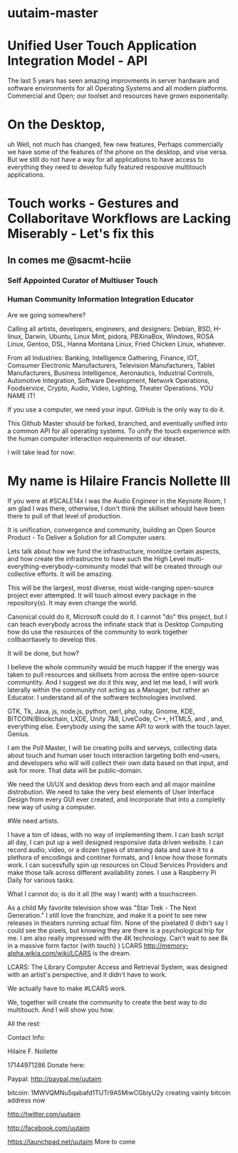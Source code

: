 # uutaim-master
# Unified User Touch Application Integration Model - API

The last 5 years has seen amazing improvments in  server hardware and software environments for all Operating Systems and all modern platforms. Commercial and Open; our toolset and resources have grown exponentally.

# On the Desktop, 
uh Well, not much has changed, few new features, Perhaps commercially we have some of the features of the phone on the desktop, and vise versa. But we still do not have a way for all applications to have access to everything they need to develop fully featured resposive multitouch applications.

# Touch works - Gestures and Collaboritave Workflows are Lacking Miserably - Let's fix this

## In comes me @sacmt-hciie 

### Self Appointed Curator of Multiuser Touch 

### Human Community Information Integration Educator

Are we going somewhere?

Calling all artists, developers, engineers, and designers: Debian, BSD, H-linux, Darwin, Ubuntu, Linux Mint, pidora, PBXinaBox, Windows, ROSA Linux, Gentoo, DSL, Hanna Montana Linux, Fried Chicken Linux, whatever.

From all Industries: Banking, Intelligence Gathering, Finance, IOT, Comsumer Electronic Manufacturers, Television Manufacturers, Tablet Manufacturers, Business Intelligence, Aeronautics, Industrial Controls, Automotive Integration, Software Development,  Network Operations, Foodservice, Crypto, Audio, Video, Lighting, Theater Operations. YOU NAME IT!

If you use a computer, we need your input. GitHub is the only way to do it.

This Github Master should be forked, branched, and eventually unified into a common API for all operating systems. To unify the touch experience with the human computer interaction requirements of our ideaset.  

I will take lead for now:
# My name is Hilaire Francis Nollette III
If you were at #SCALE14x I was the Audio Engineer in the Keynote Room, I am glad I was there, otherwise, I don't think the skillset whould have been there to pull of that level of production.

It is unification, convergence and community, building an Open Source Product - To Deliver a Solution for all Computer users.

Lets talk about how we fund the infrastructure, monitize certain aspects, and how create the infrastructre to have such the High Level multi-everything-everybody-community model that will be created through our collective efforts. It will be amazing.

This will be the largest, most diverse, most wide-ranging open-source project ever attempted. It will touch almost every package in the repository(s). It may even change the world.

Canonical could do it, Microsoft could do it.
I cannot "do" this project, but I can teach everybody across the infinate stack that is Desktop Computing how do use the resources of the community to work together collbaortiavely to develop this. 

It will be done, but how?

I believe the whole community would be much happer if the energy was taken to pull resources and skillsets from across the entire open-source communtity. And I suggest we do it this way, and let me lead, I will work laterally within the community not acting as a Manager, but rather an Educator. I understand all of the software technologies involved. 

GTK, Tk, Java, js, node.js, python, perl, php, ruby, Gnome, KDE, BITCOIN/Blockchain, LXDE, Unity 7&8, LiveCode, C++, HTML5, and , and, everything else. Everybody using the same API to work with the touch layer. Genius.

I am the Poll Master, I will be creating polls and serveys, collecting data about touch and human user touch interaction targeting both end-users, and developers who will will collect their own data based on that input, and ask for more. That data will be public-domain. 

We need the UI/UX and desktop devs from each and all major mainline distrobution. 
We need to take the very best elements of User Interface Design from every GUI ever created, and incorporate that into a completly new way of using a computer. 

#We need artists. 

I have a ton of ideas, with no way of implementing them. 
I can bash script all day, I can put up a well designed responsive data driven website. I can record audio, video, or a dozen types of straming data and save it to a plethora of encodings and continer formats, and I know how those formats work. I can sucessfully spin up resources on Cloud Services Providers and make those talk across different availability zones. I use a Raspberry Pi Daily for various tasks.

What I cannot do; is do it all (the way I want) with a touchscreen.

As a child My favorite television show was "Star Trek - The Next Generation." I still love the franchize, and make it a point to see new releases in theaters running actual film. None of the pixelated (I didn't say I could see the pixels, but knowing they are there is a psychological trip for me. I am also really impressed with the 4K technology. Can't wait to see 8k in a massive form factor {with touch} ) LCARS http://memory-alpha.wikia.com/wiki/LCARS is the dream.

LCARS: The Library Computer Access and Retrieval System, was designed with an artist's perspective, and it didn't have to work.

We actually have to make #LCARS work. 

We, together will create the community to create the best way to do multitouch. And I will show you how. 

All the rest:

Contact Info: 
 
Hilaire F. Nollette

17144971286
Donate here:

Paypal: http://paypal.me/uutaim

bitcoin: 1MWVQMNu5qabafd1TUTr9A5MiwCGbiyU2y creating vainty bitcoin address now

http://twitter.com/uutaim

http://facebook.com/uutaim

https://launchpad.net/uutaim
More to come
